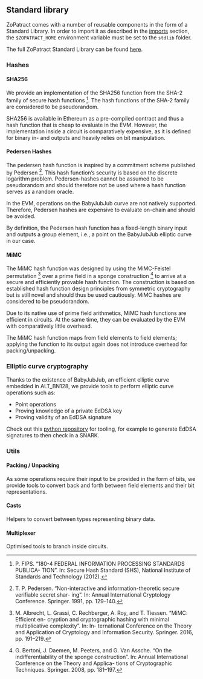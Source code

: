 ## Standard library

ZoPatract comes with a number of reusable components in the form of a Standard Library. In order to import it as described in the [imports](./imports.html) section, the `$ZOPATRACT_HOME` environment variable must be set to the `stdlib` folder.

The full ZoPatract Standard Library can be found [here](https://github.com/Zopatract/ZoPatract/tree/latest/zopatract_stdlib/stdlib).

### Hashes

#### SHA256
We provide an implementation of the SHA256 function from the SHA-2 family of secure hash functions [^1]. The hash functions of the SHA-2 family are considered to be pseudorandom.

SHA256 is available in Ethereum as a pre-compiled contract and thus a hash function that is cheap to evaluate in the EVM. However, the implementation inside a circuit is comparatively expensive, as it is defined for binary in- and outputs and heavily relies on bit manipulation.


#### Pedersen Hashes
The pedersen hash function is inspired by a commitment scheme published by Pedersen [^2].
This hash function’s security is based on the discrete logarithm problem. 
Pedersen-hashes cannot be assumed to be pseudorandom and should therefore not be used where a hash function serves as a random oracle.

In the EVM, operations on the BabyJubJub curve are not natively supported. Therefore, Pedersen hashes are expensive to evaluate on-chain and should be avoided.

By definition, the Pedersen hash function has a fixed-length binary input and outputs a group element, i.e., a point on the BabyJubJub elliptic curve in our case.

#### MiMC
The MiMC hash function was designed by using the MiMC-Feistel permutation [^3] over a prime field in a sponge construction [^4] to arrive at a secure and efficiently provable hash function.
The construction is based on established hash function design principles from symmetric cryptography but is still novel and should thus be used cautiously. MiMC hashes are considered to be pseudorandom.

Due to its native use of prime field arithmetics, MiMC hash functions are efficient in circuits. At the same time, they can be evaluated by the EVM with comparatively little overhead.

The MiMC hash function maps from field elements to field elements; applying the function to its output again does not introduce overhead for packing/unpacking.

### Elliptic curve cryptography

Thanks to the existence of BabyJubJub, an efficient elliptic curve embedded in ALT_BN128, we provide tools to perform elliptic curve operations such as:

- Point operations
- Proving knowledge of a private EdDSA key
- Proving validity of an EdDSA signature

Check out this [python repository](https://github.com/Zopatract/pycrypto) for tooling, for example to generate EdDSA signatures to then check in a SNARK.

### Utils

#### Packing / Unpacking

As some operations require their input to be provided in the form of bits, we provide tools to convert back and forth between field elements and their bit representations.

#### Casts

Helpers to convert between types representing binary data.

#### Multiplexer

Optimised tools to branch inside circuits.

[^1]: P. FIPS. “180-4 FEDERAL INFORMATION PROCESSING STANDARDS PUBLICA- TION”. In: Secure Hash Standard (SHS), National Institute of Standards and Technology (2012).

[^2]: T. P. Pedersen. “Non-interactive and information-theoretic secure verifiable secret shar- ing”. In: Annual International Cryptology Conference. Springer. 1991, pp. 129–140.

[^3]: M. Albrecht, L. Grassi, C. Rechberger, A. Roy, and T. Tiessen. “MiMC: Efficient en- cryption and cryptographic hashing with minimal multiplicative complexity”. In: In- ternational Conference on the Theory and Application of Cryptology and Information Security. Springer. 2016, pp. 191–219.

[^4]: G. Bertoni, J. Daemen, M. Peeters, and G. Van Assche. “On the indifferentiability of the sponge construction”. In: Annual International Conference on the Theory and Applica-
tions of Cryptographic Techniques. Springer. 2008, pp. 181–197.

